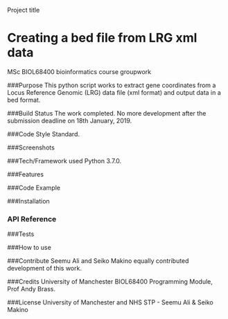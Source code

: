 Project title
# Creating a bed file from LRG xml data
MSc BIOL68400 bioinformatics course groupwork


###Purpose
This python script works to extract gene coordinates from a Locus Reference Genomic (LRG) data file (xml format) and output data in a bed format.

###Build Status
The work completed. No more development after the submission deadline on 18th January, 2019.

###Code Style
Standard.

###Screenshots

###Tech/Framework used
Python 3.7.0.

###Features

###Code Example

###Installation

### API Reference

###Tests

###How to use

###Contribute
Seemu Ali and Seiko Makino equally contributed development of this work.

###Credits
University of Manchester BIOL68400 Programming Module, Prof Andy Brass.

###License
University of Manchester and NHS STP - Seemu Ali & Seiko Makino
